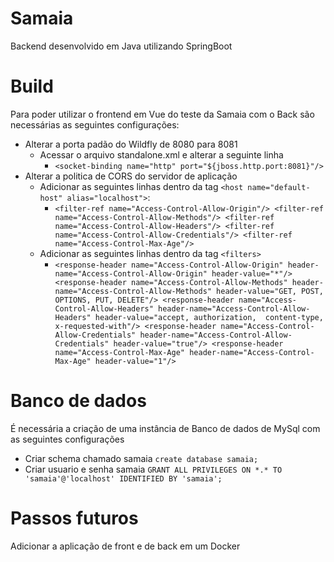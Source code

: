 # Samaia
Backend desenvolvido em Java utilizando SpringBoot

# Build
Para poder utilizar o frontend em Vue do teste da Samaia com o Back são necessárias as seguintes configurações:

* Alterar a porta padão do Wildfly de 8080 para 8081
  * Acessar o arquivo standalone.xml e alterar a seguinte linha
    * `<socket-binding name="http" port="${jboss.http.port:8081}"/>`
* Alterar a politica de CORS do servidor de aplicação
  * Adicionar as seguintes linhas dentro da tag `<host name="default-host" alias="localhost">`:
    * `<filter-ref name="Access-Control-Allow-Origin"/>
       <filter-ref name="Access-Control-Allow-Methods"/>
       <filter-ref name="Access-Control-Allow-Headers"/>
       <filter-ref name="Access-Control-Allow-Credentials"/>
       <filter-ref name="Access-Control-Max-Age"/>`
  * Adicionar as seguintes linhas dentro da tag `<filters>`
    * `<response-header name="Access-Control-Allow-Origin" header-name="Access-Control-Allow-Origin" header-value="*"/>
       <response-header name="Access-Control-Allow-Methods" header-name="Access-Control-Allow-Methods" header-value="GET, POST, OPTIONS, PUT, DELETE"/>
       <response-header name="Access-Control-Allow-Headers" header-name="Access-Control-Allow-Headers" header-value="accept, authorization,  content-type, x-requested-with"/>
       <response-header name="Access-Control-Allow-Credentials" header-name="Access-Control-Allow-Credentials" header-value="true"/>
       <response-header name="Access-Control-Max-Age" header-name="Access-Control-Max-Age" header-value="1"/>`
       
# Banco de dados
É necessária a criação de uma instância de Banco de dados de MySql com as seguintes configurações

* Criar schema chamado samaia `create database samaia;`
* Criar usuario e senha samaia `GRANT ALL PRIVILEGES ON *.* TO 'samaia'@'localhost' IDENTIFIED BY 'samaia';`

# Passos futuros
Adicionar a aplicação de front e de back em um Docker

